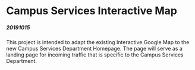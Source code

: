 # Campus Services Interactive Map

##### 20191015

This project is intended to adapt the existing Interactive Google Map to the new Campus Services Department Homepage. The page will serve as a landing page for incoming traffic that is specific to the Campus Services Department.
